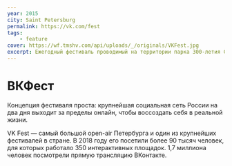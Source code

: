 ```yaml
---
year: 2015
city: Saint Petersburg
permalink: https://vk.com/fest
tags:
    - feature
cover: https://wf.tmshv.com/api/uploads/_/originals/VKFest.jpg
excerpt: Ежегодный фестиваль проводимый на территории парка 300-летия Санкт-Петербурга. 
---
```


# ВКФест

Концепция фестиваля проста: крупнейшая социальная сеть России на два дня выходит за пределы онлайн, чтобы воссоздать себя в реальной жизни.

VK Fest — самый большой open-air Петербурга и один из крупнейших фестивалей в стране. В 2018 году его посетили более 90 тысяч человек, для которых работало 350 интерактивных площадок. 1,7 миллиона человек посмотрели прямую трансляцию ВКонтакте.